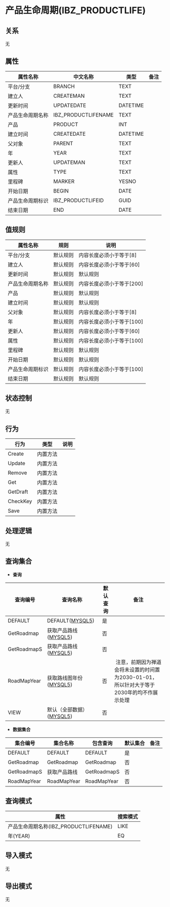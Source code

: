 # 产品生命周期(IBZ_PRODUCTLIFE)

  

## 关系
无

## 属性

| 属性名称        |    中文名称    | 类型     |  备注  |
| --------   |------------| -----   |  -------- | 
|平台/分支|BRANCH|TEXT|&nbsp;|
|建立人|CREATEMAN|TEXT|&nbsp;|
|更新时间|UPDATEDATE|DATETIME|&nbsp;|
|产品生命周期名称|IBZ_PRODUCTLIFENAME|TEXT|&nbsp;|
|产品|PRODUCT|INT|&nbsp;|
|建立时间|CREATEDATE|DATETIME|&nbsp;|
|父对象|PARENT|TEXT|&nbsp;|
|年|YEAR|TEXT|&nbsp;|
|更新人|UPDATEMAN|TEXT|&nbsp;|
|属性|TYPE|TEXT|&nbsp;|
|里程碑|MARKER|YESNO|&nbsp;|
|开始日期|BEGIN|DATE|&nbsp;|
|产品生命周期标识|IBZ_PRODUCTLIFEID|GUID|&nbsp;|
|结束日期|END|DATE|&nbsp;|

## 值规则
| 属性名称    | 规则    |  说明  |
| --------   |------------| ----- | 
|平台/分支|默认规则|内容长度必须小于等于[8]|
|建立人|默认规则|内容长度必须小于等于[60]|
|更新时间|默认规则|默认规则|
|产品生命周期名称|默认规则|内容长度必须小于等于[200]|
|产品|默认规则|默认规则|
|建立时间|默认规则|默认规则|
|父对象|默认规则|内容长度必须小于等于[8]|
|年|默认规则|内容长度必须小于等于[100]|
|更新人|默认规则|内容长度必须小于等于[60]|
|属性|默认规则|内容长度必须小于等于[100]|
|里程碑|默认规则|默认规则|
|开始日期|默认规则|默认规则|
|产品生命周期标识|默认规则|内容长度必须小于等于[100]|
|结束日期|默认规则|默认规则|

## 状态控制

无


## 行为
| 行为    | 类型    |  说明  |
| --------   |------------| ----- | 
|Create|内置方法|&nbsp;|
|Update|内置方法|&nbsp;|
|Remove|内置方法|&nbsp;|
|Get|内置方法|&nbsp;|
|GetDraft|内置方法|&nbsp;|
|CheckKey|内置方法|&nbsp;|
|Save|内置方法|&nbsp;|

## 处理逻辑
无

## 查询集合

* **查询**

| 查询编号 | 查询名称       | 默认查询 |   备注|
| --------  | --------   | --------   | ----- |
|DEFAULT|DEFAULT([MYSQL5](../../appendix/query_MYSQL5.md#ProductLife_Default))|是|&nbsp;|
|GetRoadmap|获取产品路线([MYSQL5](../../appendix/query_MYSQL5.md#ProductLife_GetRoadmap))|否|&nbsp;|
|GetRoadmapS|获取产品路线([MYSQL5](../../appendix/query_MYSQL5.md#ProductLife_GetRoadmapS))|否|&nbsp;|
|RoadMapYear|获取路线图年份([MYSQL5](../../appendix/query_MYSQL5.md#ProductLife_RoadMapYear))|否|&nbsp;注意，前期因为禅道会将未设置的时间置为2030-01-01，所以针对大于等于2030年的均不作展示处理|
|VIEW|默认（全部数据）([MYSQL5](../../appendix/query_MYSQL5.md#ProductLife_View))|否|&nbsp;|

* **数据集合**

| 集合编号 | 集合名称   |  包含查询  | 默认集合 |   备注|
| --------  | --------   | -------- | --------   | ----- |
|DEFAULT|DEFAULT|DEFAULT|是|&nbsp;|
|GetRoadmap|GetRoadmap|GetRoadmap|否|&nbsp;|
|GetRoadmapS|获取产品路线|GetRoadmapS|否|&nbsp;|
|RoadMapYear|RoadMapYear|RoadMapYear|否|&nbsp;|

## 查询模式
| 属性      |    搜索模式     |
| --------   |------------|
|产品生命周期名称(IBZ_PRODUCTLIFENAME)|LIKE|
|年(YEAR)|EQ|

## 导入模式
无


## 导出模式
无
